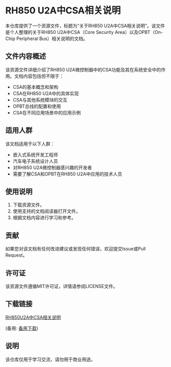 # RH850 U2A中CSA相关说明

本仓库提供了一个资源文件，标题为“关于RH850 U2A中CSA相关说明”。该文件是个人整理的关于RH850 U2A中CSA（Core Security Area）以及OPBT（On-Chip Peripheral Bus）相关说明的文档。

## 文件内容概述

该资源文件详细介绍了RH850 U2A微控制器中的CSA功能及其在系统安全中的作用。文档内容包括但不限于：

- CSA的基本概念和架构
- CSA在RH850 U2A中的具体实现
- CSA与其他系统模块的交互
- OPBT总线的配置和使用
- CSA在不同应用场景中的应用示例

## 适用人群

该文档适用于以下人群：

- 嵌入式系统开发工程师
- 汽车电子系统设计人员
- 对RH850 U2A微控制器感兴趣的开发者
- 需要了解CSA和OPBT在RH850 U2A中应用的技术人员

## 使用说明

1. 下载资源文件。
2. 使用支持的文档阅读器打开文件。
3. 根据文档内容进行学习和参考。

## 贡献

如果您对该文档有任何改进建议或发现任何错误，欢迎提交Issue或Pull Request。

## 许可证

该资源文件遵循MIT许可证，详情请参阅LICENSE文件。

## 下载链接
[RH850U2A中CSA相关说明](https://pan.quark.cn/s/df24db7f6275) 

(备用: [备用下载](https://pan.baidu.com/s/1y--dxDv7hxDEqXnd7UrMHA?pwd=1234))

## 说明

该仓库仅用于学习交流，请勿用于商业用途。
